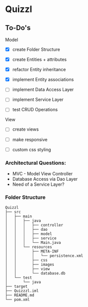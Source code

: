 # Quizzl

## To-Do's

Model
- [x] create Folder Structure
- [x] create Entities + attributes
- [x] refactor Entity inheritance
- [x] implement Entity associations
- [ ] implement Data Access Layer 
- [ ] implement Service Layer 
- [ ] test CRUD Operations


View
- [ ] create views
- [ ] make responsive
- [ ] custom css styling 


### Architectural Questions:

- MVC - Model View Controller
- Database Access via Dao Layer
- Need of a Service Layer? 


### Folder Structure
```
Quizzl
├── src
│   ├── main
│   │   ├── java
│   │   │   ├── controller
│   │   │   ├── dao
│   │   │   ├── model
│   │   │   ├── service
│   │   │   └── Main.java
│   │   └── resources
│   │       ├── META-INF
│   │       │   └── persistence.xml
│   │       ├── css
│   │       ├── images
│   │       ├── view
│   │       └── database.db
│   └── test
│       └── java
├── target
├── Quizzzl.iml
├── README.md
└── pom.xml
```


